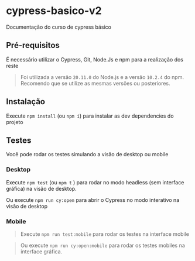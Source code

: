 # cypress-basico-v2

Documentação do curso de cypress básico

## Pré-requisitos

É necessário utilizar o Cypress, Git, Node.Js e npm para a realização dos reste

> Foi utilizada a versão `20.11.0` do Node.js e a versão `10.2.4` do npm. Recomendo que se utilize as mesmas versões ou posteriores.

## Instalação

Execute `npm install` (ou `npm i`) para instalar as dev dependencies do projeto

## Testes

Você pode rodar os testes simulando a visão de desktop ou mobile

### Desktop

Execute `npm test` (ou `npm t` ) para rodar no modo headless (sem interface gráfica) na visão de desktop.

Ou execute `npm run cy:open` para abrir o Cypress no modo interativo na visão de desktop

### Mobile

> Execute `npm run test:mobile` para rodar os testes na interface mobile

> Ou execute `npm run cy:open:mobile` para rodar os testes mobiles na interface gráfica.

